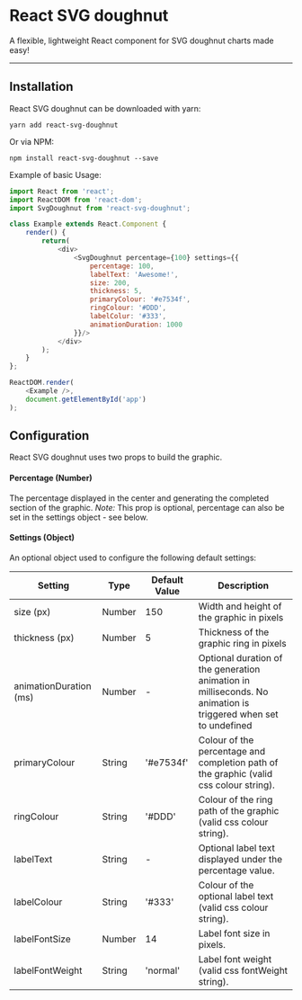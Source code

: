 React SVG doughnut
=====================

A flexible, lightweight React component for SVG doughnut charts made easy!

---

## Installation

React SVG doughnut can be downloaded with yarn:

```
yarn add react-svg-doughnut
```

Or via NPM:

```
npm install react-svg-doughnut --save
```

Example of basic Usage:

```javascript
import React from 'react';
import ReactDOM from 'react-dom';
import SvgDoughnut from 'react-svg-doughnut';

class Example extends React.Component {
    render() {
        return(
            <div>
                <SvgDoughnut percentage={100} settings={{
                    percentage: 100,
                    labelText: 'Awesome!',
                    size: 200,
                    thickness: 5,
                    primaryColour: '#e7534f',
                    ringColour: '#DDD',
                    labelColur: '#333',
                    animationDuration: 1000
                }}/>
            </div>
        );
    }
};

ReactDOM.render(
    <Example />,
    document.getElementById('app')
);
```
## Configuration

React SVG doughnut uses two props to build the graphic.

#### Percentage (Number)
The percentage displayed in the center and generating the completed section of the graphic. *Note:* This prop is optional, percentage can also be set in the settings object - see below.

#### Settings (Object)
An optional object used to configure the following default settings:

| Setting                | Type    | Default Value | Description                                                                                                    |
| ---------------------- | ------- | ------------- | -------------------------------------------------------------------------------------------------------------- |
| size (px)              | Number  | 150           | Width and height of the graphic in pixels                                                                      |
| thickness (px)         | Number  | 5             | Thickness of the graphic ring in pixels                                                                        |
| animationDuration (ms) | Number  | -             | Optional duration of the generation animation in milliseconds. No animation is triggered when set to undefined |
| primaryColour          | String  | '#e7534f'     | Colour of the percentage and completion path of the graphic (valid css colour string).                         |
| ringColour             | String  | '#DDD'        | Colour of the ring path of the graphic (valid css colour string).                                              |
| labelText              | String  | -             | Optional label text displayed under the percentage value.                                                      |
| labelColour            | String  | '#333'        | Colour of the optional label text (valid css colour string).                                                   |
| labelFontSize          | Number  | 14            | Label font size in pixels.                                                                                     |
| labelFontWeight        | String  | 'normal'      | Label font weight (valid css fontWeight string).                                                               |


